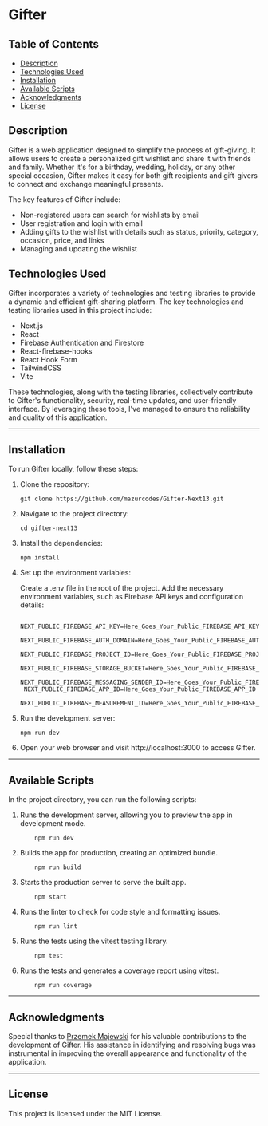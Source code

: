 # Gifter

## Table of Contents

- [Description](#description)
- [Technologies Used](#technologies-used)
- [Installation](#installation)
- [Available Scripts](#available-scripts)
- [Acknowledgments](#acknowledgments)
- [License](#license)

## Description

Gifter is a web application designed to simplify the process of gift-giving. It allows users to create a personalized gift wishlist and share it with friends and family. Whether it's for a birthday, wedding, holiday, or any other special occasion, Gifter makes it easy for both gift recipients and gift-givers to connect and exchange meaningful presents.

The key features of Gifter include:

- Non-registered users can search for wishlists by email
- User registration and login with email
- Adding gifts to the wishlist with details such as status, priority, category, occasion, price, and links
- Managing and updating the wishlist

## Technologies Used

Gifter incorporates a variety of technologies and testing libraries to provide a dynamic and efficient gift-sharing platform. The key technologies and testing libraries used in this project include:

- Next.js
- React
- Firebase Authentication and Firestore
- React-firebase-hooks
- React Hook Form
- TailwindCSS
- Vite

These technologies, along with the testing libraries, collectively contribute to Gifter's functionality, security, real-time updates, and user-friendly interface. By leveraging these tools, I've managed to ensure the reliability and quality of this application.

---

## Installation

To run Gifter locally, follow these steps:

1. Clone the repository:

   ```shell
   git clone https://github.com/mazurcodes/Gifter-Next13.git
   ```

2. Navigate to the project directory:

   ```shell
   cd gifter-next13
   ```

3. Install the dependencies:

   ```shell
   npm install
   ```

4. Set up the environment variables:

   Create a .env file in the root of the project.
   Add the necessary environment variables, such as Firebase API keys and configuration details:

   ```shell
    NEXT_PUBLIC_FIREBASE_API_KEY=Here_Goes_Your_Public_FIREBASE_API_KEY
    NEXT_PUBLIC_FIREBASE_AUTH_DOMAIN=Here_Goes_Your_Public_FIREBASE_AUTH_DOMAIN
    NEXT_PUBLIC_FIREBASE_PROJECT_ID=Here_Goes_Your_Public_FIREBASE_PROJECT_ID
    NEXT_PUBLIC_FIREBASE_STORAGE_BUCKET=Here_Goes_Your_Public_FIREBASE_STORAGE_BUCKET
    NEXT_PUBLIC_FIREBASE_MESSAGING_SENDER_ID=Here_Goes_Your_Public_FIREBASE_MESSAGING_SENDER_ID
    NEXT_PUBLIC_FIREBASE_APP_ID=Here_Goes_Your_Public_FIREBASE_APP_ID
    NEXT_PUBLIC_FIREBASE_MEASUREMENT_ID=Here_Goes_Your_Public_FIREBASE_MEASUREMENT_ID
   ```

5. Run the development server:

   ```shell
   npm run dev
   ```

6. Open your web browser and visit http://localhost:3000 to access Gifter.

---

## Available Scripts

In the project directory, you can run the following scripts:

1. Runs the development server, allowing you to preview the app in development mode.
   ```shell
       npm run dev
   ```
2. Builds the app for production, creating an optimized bundle.
   ```shell
       npm run build
   ```
3. Starts the production server to serve the built app.
   ```shell
       npm start
   ```
4. Runs the linter to check for code style and formatting issues.
   ```shell
       npm run lint
   ```
5. Runs the tests using the vitest testing library.
   ```shell
       npm test
   ```
6. Runs the tests and generates a coverage report using vitest.
   ```shell
       npm run coverage
   ```

---

## Acknowledgments

Special thanks to [Przemek Majewski](https://github.com/emeczku) for his valuable contributions to the development of Gifter. His assistance in identifying and resolving bugs was instrumental in improving the overall appearance and functionality of the application.

---

## License

This project is licensed under the MIT License.
